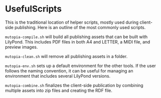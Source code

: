 # UsefulScripts

This is the traditional location of helper scripts, mostly used during
client-side publishing. Here is an outline of the most commonly used
scripts.

`mutopia-compile.sh` will build all publishing assets that can be
built with LilyPond. This includes PDF files in both A4 and LETTER, a
MIDI file, and preview images.

`mutopia-clean.sh` will remove all publishing assets in a folder.

`mutopia-env.sh` sets up a default environment for the other tools. If
the user follows the naming convention, it can be useful for managing
an environment that includes several LilyPond versions.

`mutopia-combine.sh` finalizes the client-side publication by
combining multiple assets into zip files and creating the RDF file.
